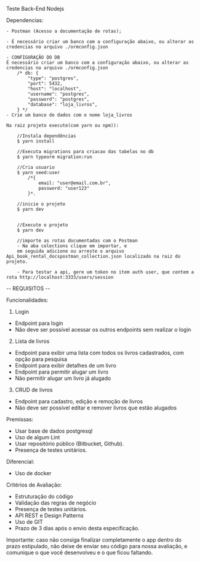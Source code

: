 Teste Back-End Nodejs

Dependencias:

    - Postman (Acesso a documentação de rotas);

    - É necessário criar um banco com a configuração abaixo, ou alterar as credencias no arquivo ./ormconfig.json
    
    - CONFIGURAÇÃO DO DB
    É necessário criar um banco com a configuração abaixo, ou alterar as credencias no arquivo ./ormconfig.json
        /* db: {
            "type": "postgres",
            "port": 5432,
            "host": "localhost", 
            "username": "postgres",
            "password": "postgres",
            "database": "loja_livros", 
        } */
    - Crie um banco de dados com o nome loja_livros

    Na raiz projeto execute(com yarn ou npm)):

        //Instala dependências
        $ yarn install

        //Executa migrations para criacao das tabelas no db
        $ yarn typeorm migration:run

        //Cria usuario
        $ yarn seed:user
            /*{
                email: "user@email.com.br",
                password: "user123"
            }*.
            
        //inicie o projeto
        $ yarn dev
        
        
        //Execute o projeto
        $ yarn dev

        //importe as rotas documentadas com o Postman
        - Na aba colections clique em importar, e 
        em seguida adicione ou arreste o arquivo Api_book_rental_docspostman_collection.json localizado na raiz do projeto.

        - Para testar a api, gere um token no item auth user, que contem a rota http://localhost:3333/users/session

        
-- REQUISITOS --

Funcionalidades:

1) Login
 - Endpoint para login
 - Não deve ser possível acessar os outros endpoints sem realizar o login

2) Lista de livros
 - Endpoint para exibir uma lista com todos os livros cadastrados, com opção para pesquisa
 - Endpoint para exibir detalhes de um livro
 - Endpoint para permitir alugar um livro
 - Não permitir alugar um livro já alugado

3) CRUD de livros
 - Endpoint para cadastro, edição e remoção de livros
 - Não deve ser possível editar e remover livros que estão alugados

Premissas:
- Usar base de dados postgresql
- Uso de algum Lint
- Usar repositório público (Bitbucket, Github).
- Presença de testes unitários.

Diferencial:
- Uso de docker 

Critérios de Avaliação:
- Estruturação do código
- Validação das regras de negócio
- Presença de testes unitários.
- API REST e Design Patterns
- Uso de GIT
- Prazo de 3 dias após o envio desta especificação.

Importante: caso não consiga finalizar completamente o app dentro do prazo estipulado, não deixe de enviar seu código para nossa avaliação, e comunique o que você desenvolveu e o que ficou faltando.
